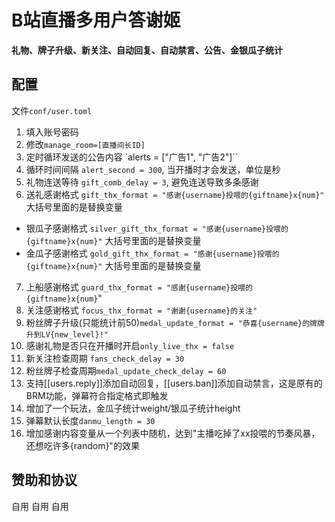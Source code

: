 # B站直播多用户答谢姬

**礼物、牌子升级、新关注、自动回复、自动禁言、公告、金银瓜子统计**

## 配置

文件`conf/user.toml`

1. 填入账号密码
2. 修改`manage_room=[直播间长ID]`
3. 定时循环发送的公告内容 `alerts = ["广告1", "广告2"]``
4. 循环时间间隔 `alert_second = 300`, 当开播时才会发送，单位是秒
5. 礼物连送等待 `gift_comb_delay = 3`, 避免连送导致多条感谢
6. 送礼感谢格式 `gift_thx_format = "感谢{username}投喂的{giftname}x{num}"` 大括号里面的是替换变量
- 银瓜子感谢格式 `silver_gift_thx_format = "感谢{username}投喂的{giftname}x{num}"` 大括号里面的是替换变量
- 金瓜子感谢格式 `gold_gift_thx_format = "感谢{username}投喂的{giftname}x{num}"` 大括号里面的是替换变量
7. 上船感谢格式 `guard_thx_format = "感谢{username}投喂的{giftname}x{num}`"
8. 关注感谢格式 `focus_thx_format = "谢谢{username}的关注"`
9. 粉丝牌子升级(只能统计前50)`medal_update_format = "恭喜{username}的牌牌升到LV{new_level}!"`
10. 感谢礼物是否只在开播时开启`only_live_thx = false`
11. 新关注检查周期 `fans_check_delay = 30`
12. 粉丝牌子检查周期`medal_update_check_delay = 60`
13. 支持[[users.reply]]添加自动回复，[[users.ban]]添加自动禁言，这是原有的BRM功能，弹幕符合指定格式即触发
14. 增加了一个玩法，金瓜子统计weight/银瓜子统计height
15. 弹幕默认长度`danmu_length = 30`
16. 增加感谢内容变量从一个列表中随机，达到"主播吃掉了xx投喂的节奏风暴，还想吃许多{random}"的效果


## 赞助和协议
自用
自用
自用
